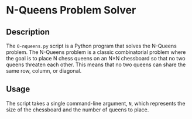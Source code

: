 # N-Queens Problem Solver

## Description
The `0-nqueens.py` script is a Python program that solves the N-Queens problem. The N-Queens problem is a classic combinatorial problem where the goal is to place N chess queens on an N×N chessboard so that no two queens threaten each other. This means that no two queens can share the same row, column, or diagonal.

## Usage
The script takes a single command-line argument, `N`, which represents the size of the chessboard and the number of queens to place.
